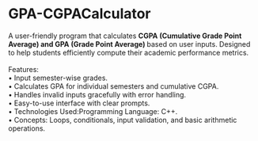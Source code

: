 # GPA-CGPACalculator
A user-friendly program that calculates <b>CGPA (Cumulative Grade Point Average) and GPA (Grade Point Average) </b>based on user inputs.
Designed to help students efficiently compute their academic performance metrics.<br><br>
Features:<br>
  	•	Input semester-wise grades.<br>
	•	Calculates GPA for individual semesters and cumulative CGPA.<br>
	•	Handles invalid inputs gracefully with error handling.<br>
	•	Easy-to-use interface with clear prompts.<br>
	•	Technologies Used:Programming Language: C++.<br>
	•	Concepts: Loops, conditionals, input validation, and basic arithmetic operations.
